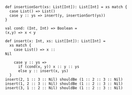     def insertionSort(xs: List[Int]): List[Int] = xs match {
      case List() => List()
      case y :: ys => insert(y, insertionSort(ys))
    }

    val cond: (Int, Int) => Boolean = 
    (x,y) => x < y

    def insert(x: Int, xs: List[Int]): List[Int] =
      xs match {
        case List() => x :: 
    Nil

        case y :: ys =>
          if (cond(x, y)) x :: y :: ys
          else y :: insert(x, ys)
      }
    insert(2, 1 :: 3 :: Nil) shouldBe (1 :: 2 :: 3 :: Nil)
    insert(1, 2 :: 3 :: Nil) shouldBe (1 :: 2 :: 3 :: Nil)
    insert(3, 1 :: 2 :: Nil) shouldBe (1 :: 2 :: 3 :: Nil)
